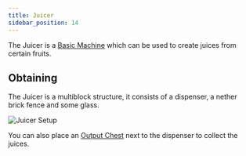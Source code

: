 ```yaml
---
title: Juicer
sidebar_position: 14
---
```


The Juicer is a [Basic Machine](/docs/Slimefun/Basic-Machines) which can be used to create juices from certain fruits.

## Obtaining

The Juicer is a multiblock structure, it consists of a dispenser, a nether brick fence and some glass.

![Juicer Setup](https://raw.githubusercontent.com/TheBusyBiscuit/Slimefun4-Wiki/master/images/multiblock-juicer.png)

You can also place an [Output Chest](Output-Chest) next to the dispenser to collect the juices.
